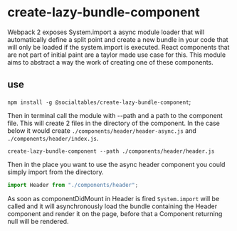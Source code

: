 # create-lazy-bundle-component

Webpack 2 exposes System.import a async module loader that will automatically define a split point and create a new bundle in your code that will only be loaded if the system.import is executed. React components that are not part of initial paint are a taylor made use case for this. This module aims to abstract a way the work of creating one of these components.

## use

`npm install -g @socialtables/create-lazy-bundle-component`;

Then in terminal call the module with --path and a path to the component file. This will create 2 files in the directory of the component. In the case below it would create `./components/header/header-async.js` and `./components/header/index.js`.

```
create-lazy-bundle-component --path ./components/header/header.js
```

Then in the place you want to use the async header component you could simply import from the directory.

```js
import Header from "./components/header";
```

As soon as componentDidMount in Header is fired `System.import` will be called and it will asynchronously load the bundle containing the Header component and render it on the page, before that a Component returning null will be rendered.